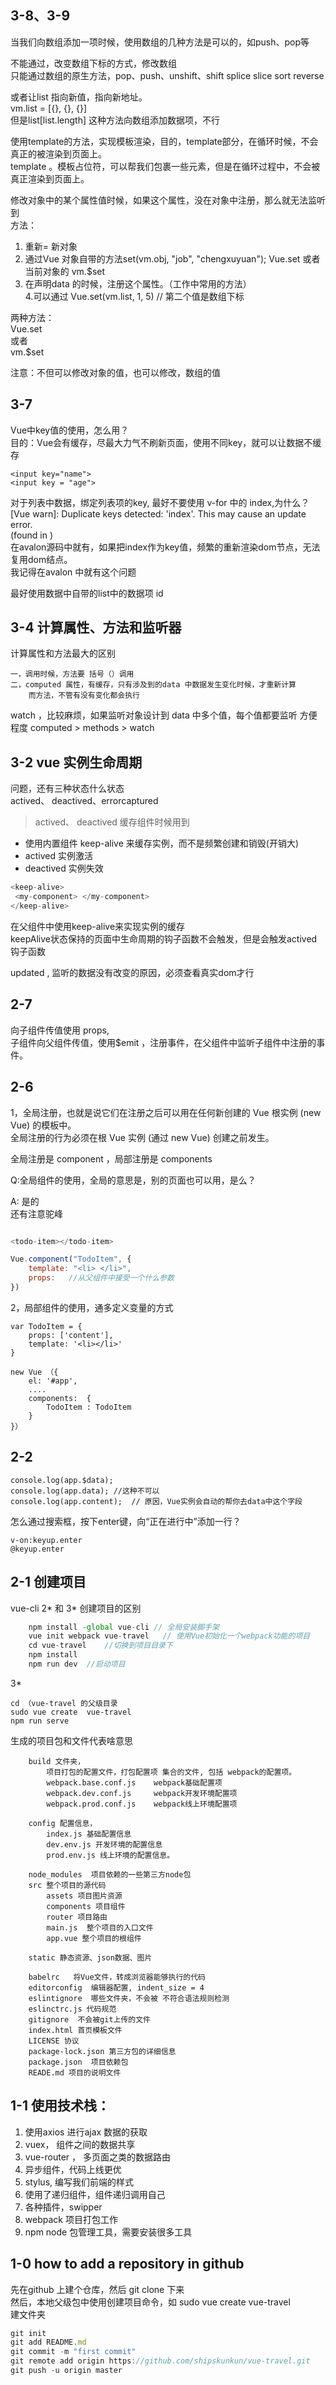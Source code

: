 


## 3-8、3-9

当我们向数组添加一项时候，使用数组的几种方法是可以的，如push、pop等


不能通过，改变数组下标的方式，修改数组  
只能通过数组的原生方法，pop、push、unshift、shift splice slice sort reverse


或者让list 指向新值，指向新地址。  
vm.list = [{}, {}, {}]  
但是list[list.length] 这种方法向数组添加数据项，不行  



使用template的方法，实现模板渲染，目的，template部分，在循环时候，不会真正的被渲染到页面上。  
template 。模板占位符，可以帮我们包裹一些元素，但是在循环过程中，不会被真正渲染到页面上。



修改对象中的某个属性值时候，如果这个属性，没在对象中注册，那么就无法监听到  
方法：  
1. 重新= 新对象  
2. 通过Vue 对象自带的方法set(vm.obj, "job", "chengxuyuan");   Vue.set 或者当前对象的 vm.$set  
3. 在声明data 的时候，注册这个属性。（工作中常用的方法）  
4.可以通过 Vue.set(vm.list,  1, 5) // 第二个值是数组下标  


两种方法：  
Vue.set  
或者   
vm.$set  

注意：不但可以修改对象的值，也可以修改，数组的值





## 3-7

Vue中key值的使用，怎么用？  
目的：Vue会有缓存，尽最大力气不刷新页面，使用不同key，就可以让数据不缓存

```
<input key="name">
<input key = "age">
```

对于列表中数据，绑定列表项的key, 最好不要使用 v-for 中的 index,为什么？  
[Vue warn]: Duplicate keys detected: 'index'. This may cause an update error.  
(found in <Root>)   
在avalon源码中就有，如果把index作为key值，频繁的重新渲染dom节点，无法复用dom结点。  
我记得在avalon 中就有这个问题  


最好使用数据中自带的list中的数据项 id


## 3-4 计算属性、方法和监听器
计算属性和方法最大的区别

	一，调用时候，方法要 括号（）调用
	二，computed 属性，有缓存，只有涉及到的data 中数据发生变化时候，才重新计算
		而方法，不管有没有变化都会执行

watch ，比较麻烦，如果监听对象设计到 data 中多个值，每个值都要监听
方便程度
 computed > methods > watch


## 3-2  vue 实例生命周期

问题，还有三种状态什么状态  
actived、 deactived、errorcaptured


> actived、 deactived 缓存组件时候用到

* 使用内置组件 keep-alive 来缓存实例，而不是频繁创建和销毁(开销大)
* actived 实例激活
* deactived 实例失效

``` js
<keep-alive>
 <my-component> </my-component>
</keep-alive>
```


在父组件中使用keep-alive来实现实例的缓存  
keepAlive状态保持的页面中生命周期的钩子函数不会触发，但是会触发actived钩子函数

updated , 监听的数据没有改变的原因，必须查看真实dom才行




	
## 2-7

向子组件传值使用 props,  
子组件向父组件传值，使用$emit ，注册事件，在父组件中监听子组件中注册的事件。



## 2-6

1，全局注册，也就是说它们在注册之后可以用在任何新创建的 Vue 根实例 (new Vue) 的模板中。  
全局注册的行为必须在根 Vue 实例 (通过 new Vue) 创建之前发生。

全局注册是 component ，局部注册是 components


Q:全局组件的使用，全局的意思是，别的页面也可以用，是么？

A:	是的   
	还有注意驼峰 


``` js

<todo-item></todo-item>

Vue.component("TodoItem", {
	template: "<li> </li>",
	props:   //从父组件中接受一个什么参数
})

```
2，局部组件的使用，通多定义变量的方式

``` 
var TodoItem = {
	props: ['content'],
	template: '<li></li>'
}

new Vue （{
	el: '#app',
	....
 	components:  {
		TodoItem : TodoItem
	}
}）

```




## 2-2 

```
console.log(app.$data);
console.log(app.data); //这种不可以
console.log(app.content);  // 原因，Vue实例会自动的帮你去data中这个字段
```

怎么通过搜索框，按下enter键，向“正在进行中”添加一行？

```
v-on:keyup.enter
@keyup.enter
```

## 2-1 创建项目

vue-cli 2* 和 3* 创建项目的区别

``` js
	npm install -global vue-cli // 全局安装脚手架     
	vue init webpack vue-travel   // 使用Vue初始化一个webpack功能的项目
	cd vue-travel    //切换到项目目录下
	npm install
	npm run dev  //启动项目  
```

3*

``` 
cd （vue-travel 的父级目录
sudo vue create  vue-travel
npm run serve

```

生成的项目包和文件代表啥意思

```
	build 文件夹，
		项目打包的配置文件，打包配置项 集合的文件, 包括 webpack的配置项。
		webpack.base.conf.js  	webpack基础配置项
		webpack.dev.conf.js 	webpack开发环境配置项
		webpack.prod.conf.js  	webpack线上环境配置项
	
	config 配置信息， 
		index.js 基础配置信息   
		dev.env.js 开发环境的配置信息 
		prod.env.js 线上环境的配置信息。
	
	node_modules  项目依赖的一些第三方node包
	src 整个项目的源代码
		assets 项目图片资源
		components 项目组件
		router 项目路由
		main.js  整个项目的入口文件
		app.vue 整个项目的根组件
		
	static 静态资源、json数据、图片
	
	babelrc   将Vue文件，转成浏览器能够执行的代码
	editorconfig  编辑器配置, indent_size = 4
	eslintignore  哪些文件夹，不会被 不符合语法规则检测
	eslinctrc.js 代码规范
	gitignore  不会被git上传的文件
	index.html 首页模板文件
	LICENSE 协议
	package-lock.json 第三方包的详细信息
	package.json  项目依赖包
	READE.md 项目的说明文件
```




## 1-1  使用技术栈：  
1. 使用axios 进行ajax 数据的获取  
2. vuex， 组件之间的数据共享  
3. vue-router ， 多页面之类的数据路由  
4. 异步组件，代码上线更优   
5. stylus, 编写我们前端的样式  
6. 使用了递归组件，组件递归调用自己  
7. 各种插件，swipper
8. webpack 项目打包工作  
9. npm  node 包管理工具，需要安装很多工具 

## 1-0 how to add a repository in github

先在github 上建个仓库，然后 git clone 下来  
然后，本地父级包中使用创建项目命令，如 sudo vue create  vue-travel  
建文件夹


``` js
git init
git add README.md
git commit -m "first commit"
git remote add origin https://github.com/shipskunkun/vue-travel.git
git push -u origin master

```




